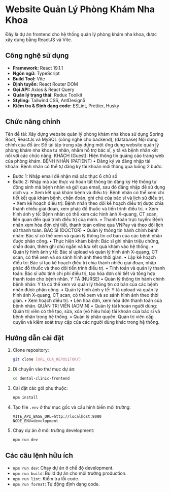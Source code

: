 # Website Quản Lý Phòng Khám Nha Khoa

Đây là dự án frontend cho hệ thống quản lý phòng khám nha khoa, được xây dựng bằng ReactJS và Vite.

## Công nghệ sử dụng

- **Framework:** React 19.1.1
- **Ngôn ngữ:** TypeScript
- **Build Tool:** Vite
- **Định tuyến:** React Router DOM
- **Gọi API:** Axios & React Query
- **Quản lý trạng thái:** Redux Toolkit
- **Styling:** Tailwind CSS, AntDesign5
- **Kiểm tra & Định dạng code:** ESLint, Prettier, Husky

## Chức năng chính

Tên đề tài: Xây dựng website quản lý phòng khám nha khoa sử dụng Spring Boot, ReactJs và MySQL (công nghệ cho backend), (database)
Nội dung chính của đồ án:
Đề tài tập trung xây dựng một ứng dụng website quản lý phòng khám nha khoa tư nhân, nhằm hỗ trợ bác sĩ, y tá và bệnh nhân kết nối với các chức năng:
KHÁCH (Guest):
Hiện thông tin quảng cáo trang web của phòng khám.
BỆNH NHÂN (PATIENT)
• Đăng ký và đăng nhập tài khoản: Bệnh nhân có thể tự đăng ký tài khoản mới thông qua luồng 2 bước:
  - Bước 1: Nhập email để nhận mã xác thực 6 chữ số
  - Bước 2: Nhập mã xác thực và hoàn tất thông tin đăng ký
  Hệ thống tự động sinh mã bệnh nhân và gửi qua email, sau đó đăng nhập để sử dụng dịch vụ.
• Xem kết quả khám bệnh và điều trị: Bệnh nhân có thể xem chi tiết kết quả khám bệnh, chẩn đoán, ghi chú của bác sĩ và lịch sử điều trị.
• Xem kế hoạch điều trị: Bệnh nhân theo dõi kế hoạch điều trị được chia thành nhiều giai đoạn, xem phác đồ thuốc và tiến trình điều trị.
• Xem hình ảnh y tế: Bệnh nhân có thể xem các hình ảnh X-quang, CT scan, liên quan đến quá trình điều trị của mình.
• Thanh toán trực tuyến: Bệnh nhân xem hóa đơn chi tiết, thanh toán online qua VNPay và theo dõi lịch sử thanh toán.
BÁC SĨ (DOCTOR)
• Quản lý thông tin hành chính bệnh nhân: Bác sĩ có thể xem và quản lý thông tin cơ bản của các bệnh nhân được phân công.
• Thực hiện khám bệnh: Bác sĩ ghi nhận triệu chứng, chẩn đoán, thêm ghi chú ngắn và lưu kết quả khám vào hệ thống.
• Quản lý hình ảnh y tế: Bác sĩ upload và quản lý hình ảnh X-quang, CT scan, có thể xem và so sánh hình ảnh theo thời gian.
• Lập kế hoạch điều trị: Bác sĩ tạo kế hoạch điều trị chia thành nhiều giai đoạn, nhập phác đồ thuốc và theo dõi tiến trình điều trị.
• Tính toán và quản lý thanh toán: Bác sĩ ước tính chi phí điều trị, tạo hóa đơn chi tiết và tổng hợp thanh toán cho bệnh nhân.
Y TÁ (NURSE)
• Quản lý thông tin hành chính bệnh nhân: Y tá có thể xem và quản lý thông tin cơ bản của các bệnh nhân được phân công.
• Quản lý hình ảnh y tế: Y tá upload và quản lý hình ảnh X-quang, CT scan, có thể xem và so sánh hình ảnh theo thời gian.
• Xem hoạch điều trị.
• Lên hóa đơn, xem hóa đơn thanh toán của bệnh nhân.
QUẢN TRỊ VIÊN (ADMIN)
• Quản lý tài khoản người dùng: Quản trị viên có thể tạo, sửa, xóa (vô hiệu hóa) tài khoản của bác sĩ và bệnh nhân trong hệ thống.
• Quản lý phân quyền: Quản trị viên cấp quyền và kiểm soát truy cập của các người dùng khác trong hệ thống.

## Hướng dẫn cài đặt

1.  Clone repository:
    ```bash
    git clone [URL_CUA_REPOSITORY]
    ```
2.  Di chuyển vào thư mục dự án:
    ```bash
    cd dental-clinic-frontend
    ```
3.  Cài đặt các gói phụ thuộc:
    ```bash
    npm install
    ```
4.  Tạo file `.env` ở thư mục gốc và cấu hình biến môi trường:
    ```
    VITE_API_BASE_URL=http://localhost:8080
    NODE_ENV=development
    ```
5.  Chạy dự án ở môi trường development:
    ```bash
    npm run dev
    ```

## Các câu lệnh hữu ích

- `npm run dev`: Chạy dự án ở chế độ development.
- `npm run build`: Build dự án cho môi trường production.
- `npm run lint`: Kiểm tra lỗi code.
- `npm run format`: Tự động định dạng code.

